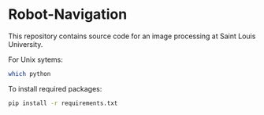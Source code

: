 
# Robot-Navigation


This repository contains source code for an image processing
at Saint Louis University.

For Unix sytems:
```bash 
which python
```


To install required packages:

```bash 
pip install -r requirements.txt 
```



